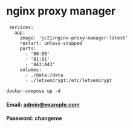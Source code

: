 # nginx proxy manager

```
 services:
   app:
     image: 'jc21/nginx-proxy-manager:latest'
     restart: unless-stopped
     ports:
       - '80:80'
       - '81:81'
       - '443:443'
     volumes:
       - ./data:/data
       - ./letsencrypt:/etc/letsencrypt
```

```   
docker-compose up -d
```

#### Email:    admin@example.com
#### Password: changeme	  
